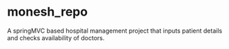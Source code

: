 # monesh_repo
A springMVC based hospital management project that inputs patient details and checks availability of doctors.
